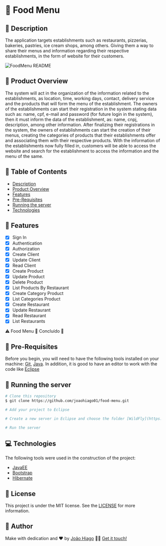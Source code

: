 # :spaghetti: Food Menu

## :pizza: Description

The application targets establishments such as restaurants, pizzerias, bakeries, pastries, ice cream shops, among others. Giving them a way to share their menus and information regarding their respective establishments, in the form of website for their customers.

![FoodMenu README](https://user-images.githubusercontent.com/47699280/82818787-a41dcc80-9e75-11ea-91a8-6777fae6f0a7.png)

## :bento: Product Overview

The system will act in the organization of the information related to the establishments, as location, time, working days, contact, delivery service and the products that will form the menu of the establishment.
The owners of the establishments can start their registration in the system stating data such as: name, cpf, e-mail and password (for future login in the system), then it must inform the data of the establishment, as: name, cnpj, description, among other information.
After finalizing their registrations in the system, the owners of establishments can start the creation of their menus, creating the categories of products that their establishments offer and associating them with their respective products.
With the information of the establishments now fully filled in, customers will be able to access the website and search for the establishment to access the information and the menu of the same.

## :pushpin: Table of Contents

<!--ts-->
   * [Description](#pizza-description)
   * [Product Overview](#bento-product-overview)
   * [Features](#key-features)
   * [Pre-Requisites](#scroll-pre-requisites)
   * [Running the server](#-running-the-server)
   * [Technologies](#computer-technologies)
<!--te-->

## :key: Features

- [x] Sign In
- [x] Authentication
- [x] Authorization
- [x] Create Client
- [x] Update Client
- [x] Read Client
- [x] Create Product
- [x] Update Product
- [x] Delete Product
- [x] List Products By Restaurant
- [x] Create Category Product
- [x] List Categories Product
- [x] Create Restaurant
- [x] Update Restaurant
- [x] Read Restaurant
- [x] List Restaurants

⚠️  Food Menu 🚧 Concluído 🏁

## :scroll: Pre-Requisites

Before you begin, you will need to have the following tools installed on your machine:
[Git](https://git-scm.com), [Java](https://www.oracle.com/java/technologies/javase-downloads.html).
In addition, it is good to have an editor to work with the code like [Eclipse](https://www.eclipse.org/downloads/packages/release/2020-06/r/eclipse-ide-enterprise-java-developers)

## 🎲 Running the server

```bash
# Clone this repository
$ git clone https://github.com/joaohiago01/food-menu.git

# Add your project to Eclipse

# Create a new server in Eclipse and choose the folder [WildFly](https://github.com/joaohiago01/food-menu/tree/master/wildfly-19.0.0.Final) that is in the project as the server folder

# Run the server
```

## :computer: Technologies

The following tools were used in the construction of the project:

- [JavaEE](https://www.oracle.com/java/technologies/java-ee-glance.html)
- [Bootstrap](https://getbootstrap.com/)
- [Hibernate](https://hibernate.org/)

## :closed_book: License

This project is under the MIT license. See the [LICENSE](https://github.com/joaohiago01/food-menu/blob/master/LICENSE) for more information.

## :rocket: Author

Make with dedication and ❤️ by [João Hiago](https://github.com/joaohiago01) 👋🏽 [Get it touch!](https://www.linkedin.com/in/joaohiago/)
